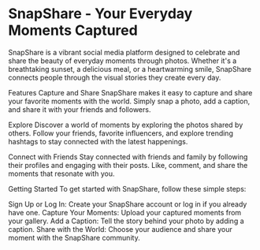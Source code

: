 <h1>SnapShare - Your Everyday Moments Captured</h1>
SnapShare is a vibrant social media platform designed to celebrate and share the beauty of everyday moments through photos. Whether it's a breathtaking sunset, a delicious meal, or a heartwarming smile, SnapShare connects people through the visual stories they create every day.

Features
Capture and Share
SnapShare makes it easy to capture and share your favorite moments with the world. Simply snap a photo, add a caption, and share it with your friends and followers.

Explore
Discover a world of moments by exploring the photos shared by others. Follow your friends, favorite influencers, and explore trending hashtags to stay connected with the latest happenings.

Connect with Friends
Stay connected with friends and family by following their profiles and engaging with their posts. Like, comment, and share the moments that resonate with you.

Getting Started
To get started with SnapShare, follow these simple steps:

Sign Up or Log In: Create your SnapShare account or log in if you already have one.
Capture Your Moments: Upload your captured moments from your gallery.
Add a Caption: Tell the story behind your photo by adding a caption.
Share with the World: Choose your audience and share your moment with the SnapShare community.